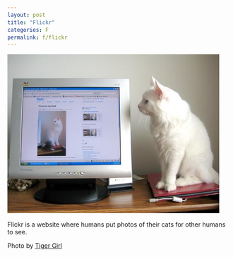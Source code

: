 ```yaml
---
layout: post
title: "Flickr"
categories: F
permalink: f/flickr
---
```


<img src="/images/f/flickr.jpg">

Flickr is a website where humans put photos of their cats for other humans to see.

Photo by <a href="http://www.flickr.com/photos/tigergirl/1506928361/">Tiger Girl</a>